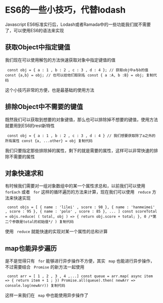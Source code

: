 # ES6的一些小技巧，代替lodash #

Javascript ES6标准实行后，Lodash或者Ramada中的一些功能我们就不需要了，可以使用ES6的语法来实现

## 获取Object中指定键值 ##

我们现在可以使用解包的方法快速获取对象中指定键值的值

` const obj = { a : 1 , b : 2 , c : 3 , d : 4 }; // 获取obj中a与b的值 const {a,b} = obj; // 也可以给他们取别名 const { a :A, b :B} = obj; 复制代码`

这个小技巧非常的方便，也是最基础的使用方法

## 排除Object中不需要的键值 ##

既然我们可以获取到想要的对象键值，那么也可以排除掉不想要的键值，使用方法就要用到ES6的rest新特性

` const obj = { a : 1 , b : 2 , c : 3 , d : 4 } // 我们想要获取除了a之外的所有属性 const {a, ...other} = obj 复制代码`

我们只要指定那些排除掉的属性，剩下的就是需要的属性，这样可以非常快速的排除不需要的属性

## 对象快速求和 ##

有时候我们需要对一组对象数组中的某一个属性求总和，以前我们可以使用 ` forEach` 或者 ` for` 这样的循环遍历的方法来计算，现在我们可以使用 ` reduce` 方法来快速实现

` const objs = [ { name : 'lilei' , score : 98 }, { name : 'hanmeimei' , score : 95 }, { name : 'polo' , score : 85 }, ... ] const scoreTotal = objs.reduce( ( total, obj ) => { return obj.score + total; }, 0 /*第二个参数是total的初始值*/ ) 复制代码`

使用 ` reduce` 就能快速的实现对某一个属性的总和计算

## map也能异步遍历 ##

是不是觉得只有 ` for` 能够进行异步操作不方便，其实 ` map` 也能进行异步操作，不过需要结合 ` Promise` 的新方法一起使用

` const arr = [ 1 , 2 , 3 , 4 ,...] const queue = arr.map( async item => { return item + 1 ; }) Promise.all(queue).then( newArr => console.log(newArr)) 复制代码`

这样一来我们在 ` map` 中也能使用异步操作了